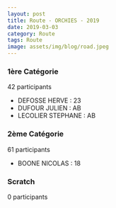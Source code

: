 ```yaml
---
layout: post
title: Route - ORCHIES - 2019
date: 2019-03-03
category: Route
tags: Route
image: assets/img/blog/road.jpeg
---
```


### 1ère Catégorie
42 participants
- DEFOSSE HERVE : 23
- DUFOUR JULIEN : AB
- LECOLIER STEPHANE : AB

### 2ème Catégorie
61 participants
- BOONE NICOLAS : 18

### Scratch
0 participants
